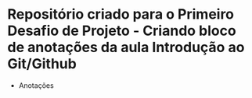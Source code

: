 # Repositório criado para o Primeiro Desafio de Projeto - Criando bloco de anotações da aula Introdução ao Git/Github

- Anotações